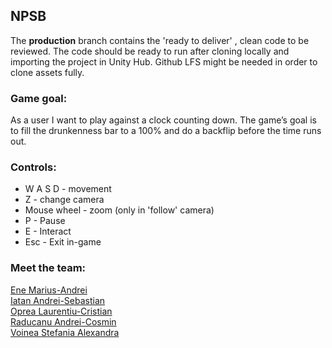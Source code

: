 ## **NPSB**  
  
  The **production** branch contains the 'ready to deliver' , clean code to be reviewed. The code should be ready to run after cloning locally and importing the project in Unity Hub. Github LFS might be needed in order to clone assets fully.  

###  **Game goal:**  
As a user I want to play against a clock counting down. The
game’s goal is to fill the drunkenness bar to a 100% and do a backflip before the time runs out.

### **Controls:**  
- W A S D - movement  
- Z - change camera  
- Mouse wheel - zoom (only in 'follow' camera)  
- P - Pause  
- E - Interact  
- Esc - Exit in-game  
  
  
### Meet the team:  

[Ene Marius-Andrei](https://github.com/AndrewSSB)  
[Iatan Andrei-Sebastian](https://github.com/obi4)  
[Oprea Laurentiu-Cristian](https://github.com/LaurOp)  
[Raducanu Andrei-Cosmin](https://github.com/andreicosmin55)  
[Voinea Stefania Alexandra](https://github.com/alexandravoinea01)  


